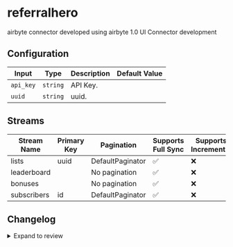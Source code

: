 # referralhero
airbyte connector developed using airbyte 1.0 UI Connector development

## Configuration

| Input | Type | Description | Default Value |
|-------|------|-------------|---------------|
| `api_key` | `string` | API Key.  |  |
| `uuid` | `string` | uuid.  |  |

## Streams
| Stream Name | Primary Key | Pagination | Supports Full Sync | Supports Incremental |
|-------------|-------------|------------|---------------------|----------------------|
| lists | uuid | DefaultPaginator | ✅ |  ❌  |
| leaderboard |  | No pagination | ✅ |  ❌  |
| bonuses |  | No pagination | ✅ |  ❌  |
| subscribers | id | DefaultPaginator | ✅ |  ❌  |

## Changelog

<details>
  <summary>Expand to review</summary>

| Version          | Date              | Pull Request | Subject        |
|------------------|-------------------|--------------|----------------|
| 0.0.1 | 2024-10-03 | | Initial release by [@bala-ceg](https://github.com/bala-ceg) via Connector Builder |

</details>
